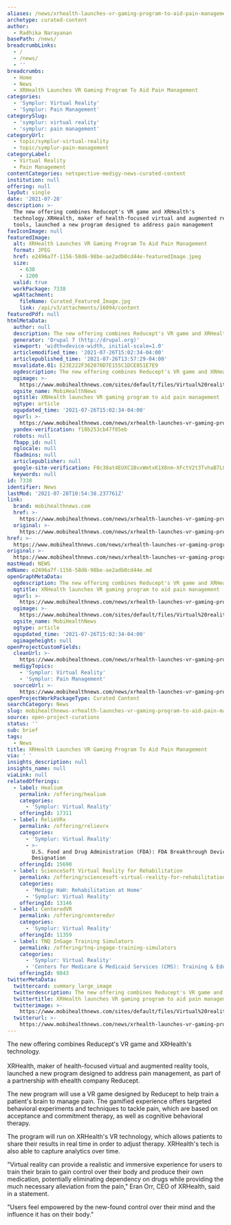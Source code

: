 ```yaml
---
aliases: /news/xrhealth-launches-vr-gaming-program-to-aid-pain-management
archetype: curated-content
author:
  - Radhika Narayanan
basePath: /news/
breadcrumbLinks:
  - /
  - /news/
  - ''
breadcrumbs:
  - Home
  - News
  - XRHealth Launches VR Gaming Program To Aid Pain Management
categories:
  - 'Symplur: Virtual Reality'
  - 'Symplur: Pain Management'
categorySlug:
  - 'symplur: virtual reality'
  - 'symplur: pain management'
categoryUrl:
  - topic/symplur-virtual-reality
  - topic/symplur-pain-management
categoryLabel:
  - Virtual Reality
  - Pain Management
contentCategories: netspective-medigy-news-curated-content
institution: null
offering: null
layOut: single
date: '2021-07-28'
description: >-
  The new offering combines Reducept's VR game and XRHealth's
  technology.XRHealth, maker of health-focused virtual and augmented reality
  tools, launched a new program designed to address pain management
favIconImage: null
featuredImage:
  alt: XRHealth Launches VR Gaming Program To Aid Pain Management
  format: JPEG
  href: e2496a7f-1156-58d6-98be-ae2adb0cd44e-featuredImage.jpeg
  size:
    - 630
    - 1200
  valid: true
  workPackage: 7338
  wpAttachment:
    fileName: Curated_Featured_Image.jpg
    link: /api/v3/attachments/16094/content
featuredPdf: null
htmlMetaData:
  author: null
  description: The new offering combines Reducept's VR game and XRHealth's technology.
  generator: 'Drupal 7 (http://drupal.org)'
  viewport: 'width=device-width, initial-scale=1.0'
  articlemodified_time: '2021-07-26T15:02:34-04:00'
  articlepublished_time: '2021-07-26T13:57:29-04:00'
  msvalidate.01: E23E222F362070D7E155C1DCE851E7E9
  ogdescription: The new offering combines Reducept's VR game and XRHealth's technology.
  ogimage: >-
    https://www.mobihealthnews.com/sites/default/files/Virtual%20reality%20%28Caiaimage%3AAgnieszka%20Olek%29.jpg
  ogsite_name: MobiHealthNews
  ogtitle: XRHealth launches VR gaming program to aid pain management
  ogtype: article
  ogupdated_time: '2021-07-26T15:02:34-04:00'
  ogurl: >-
    https://www.mobihealthnews.com/news/xrhealth-launches-vr-gaming-program-aid-pain-management
  yandex-verification: f18b253cb47f85eb
  robots: null
  fbapp_id: null
  oglocale: null
  fbadmins: null
  articlepublisher: null
  google-site-verification: F0c38at4EUXC1BvxWmtxK1X8nm-XFctV2t3TvhaB7L8
  keywords: null
id: 7338
identifier: News
lastMod: '2021-07-28T10:54:38.237761Z'
link:
  brand: mobihealthnews.com
  href: >-
    https://www.mobihealthnews.com/news/xrhealth-launches-vr-gaming-program-aid-pain-management
  original: >-
    https://www.mobihealthnews.com/news/xrhealth-launches-vr-gaming-program-aid-pain-management
href: >-
  https://www.mobihealthnews.com/news/xrhealth-launches-vr-gaming-program-aid-pain-management
original: >-
  https://www.mobihealthnews.com/news/xrhealth-launches-vr-gaming-program-aid-pain-management
mastHead: NEWS
mdName: e2496a7f-1156-58d6-98be-ae2adb0cd44e.md
openGraphMetaData:
  ogdescription: The new offering combines Reducept's VR game and XRHealth's technology.
  ogtitle: XRHealth launches VR gaming program to aid pain management
  ogurl: >-
    https://www.mobihealthnews.com/news/xrhealth-launches-vr-gaming-program-aid-pain-management
  ogimage: >-
    https://www.mobihealthnews.com/sites/default/files/Virtual%20reality%20%28Caiaimage%3AAgnieszka%20Olek%29.jpg
  ogsite_name: MobiHealthNews
  ogtype: article
  ogupdated_time: '2021-07-26T15:02:34-04:00'
  ogimageheight: null
openProjectCustomFields:
  cleanUrl: >-
    https://www.mobihealthnews.com/news/xrhealth-launches-vr-gaming-program-aid-pain-management
  medigyTopics:
    - 'Symplur: Virtual Reality'
    - 'Symplur: Pain Management'
  sourceUrl: >-
    https://www.mobihealthnews.com/news/xrhealth-launches-vr-gaming-program-aid-pain-management
openProjectWorkPackageType: Curated Content
searchCategory: News
slug: mobihealthnews-xrhealth-launches-vr-gaming-program-to-aid-pain-management
source: open-project-curations
status: ''
sub: brief
tags:
  - News
title: XRHealth Launches VR Gaming Program To Aid Pain Management
via: ' '
insights_description: null
insights_name: null
viaLink: null
relatedOfferings:
  - label: Healium
    permalink: /offering/healium
    categories:
      - 'Symplur: Virtual Reality'
    offeringId: 17311
  - label: RelieVRx
    permalink: /offering/relievrx
    categories:
      - 'Symplur: Virtual Reality'
      - >-
        U.S. Food and Drug Administration (FDA): FDA Breakthrough Device
        Designation
    offeringId: 15690
  - label: ScienceSoft Virtual Reality for Rehabilitation
    permalink: /offering/sciencesoft-virtual-reality-for-rehabilitation
    categories:
      - 'Medigy HaH: Rehabilitation at Home'
      - 'Symplur: Virtual Reality'
    offeringId: 13146
  - label: CenteredVR
    permalink: /offering/centeredvr
    categories:
      - 'Symplur: Virtual Reality'
    offeringId: 11359
  - label: TNQ InGage Training Simulators
    permalink: /offering/tnq-ingage-training-simulators
    categories:
      - 'Symplur: Virtual Reality'
      - 'Centers for Medicare & Medicaid Services (CMS): Training & Education'
    offeringId: 9843
twitterMetaData:
  twittercard: summary_large_image
  twitterdescription: The new offering combines Reducept's VR game and XRHealth's technology.
  twittertitle: XRHealth launches VR gaming program to aid pain management
  twitterimage: >-
    https://www.mobihealthnews.com/sites/default/files/Virtual%20reality%20%28Caiaimage%3AAgnieszka%20Olek%29.jpg
  twitterurl: >-
    https://www.mobihealthnews.com/news/xrhealth-launches-vr-gaming-program-aid-pain-management
---
```

<p>The new offering combines Reducept's VR game and XRHealth's technology.<br><br>XRHealth, maker of health-focused virtual and augmented reality tools, launched a new program designed to address pain management, as part of a partnership with ehealth company Reducept.</p><p>The new program will use a VR game designed by Reducept to help train a patient's brain to manage pain. The gamified experience offers targeted behavioral experiments and techniques to tackle pain, which are based on acceptance and commitment therapy, as well as cognitive behavioral therapy.</p><p>The program will run on XRHealth's VR technology, which allows patients to share their results in real time in order to adjust therapy. XRHealth's tech is also able to capture analytics over time.</p><p>"Virtual reality can provide a realistic and immersive experience for users to train their brain to gain control over their body and produce their own medication, potentially eliminating dependency on drugs while providing the much necessary alleviation from the pain," Eran Orr, CEO of XRHealth, said in a statement. &nbsp;</p><p>"Users feel empowered by the new-found control over their mind and the influence it has on their body."</p>